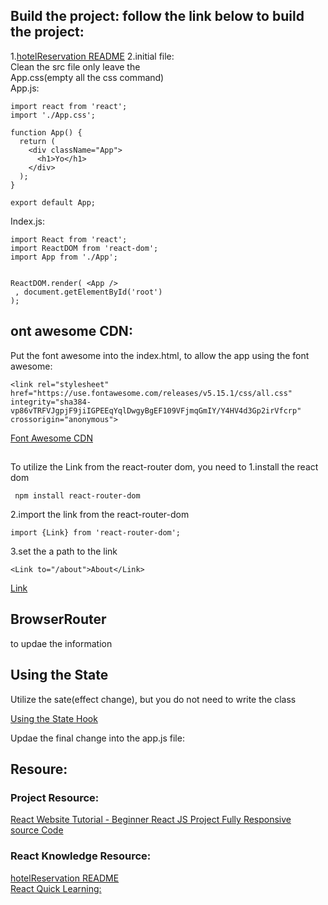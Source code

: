 ## Build the project: follow the link below to build the project:
1.[hotelReservation README](https://github.com/GlennOu66304/hotelReservation) 
2.initial file:  
Clean the src file only leave the  
App.css(empty all the css command)  
App.js:
```
import react from 'react';
import './App.css';

function App() {
  return (
    <div className="App">
      <h1>Yo</h1>
    </div>
  );
}

export default App;
```
Index.js:
```
import React from 'react';
import ReactDOM from 'react-dom';
import App from './App';


ReactDOM.render( <App />
 , document.getElementById('root')
);
```
## ont awesome CDN:

Put the font awesome into the index.html, to allow the app using the font awesome:  
```
<link rel="stylesheet" href="https://use.fontawesome.com/releases/v5.15.1/css/all.css" integrity="sha384-vp86vTRFVJgpjF9jiIGPEEqYqlDwgyBgEF109VFjmqGmIY/Y4HV4d3Gp2irVfcrp" crossorigin="anonymous">
```
[Font Awesome CDN](https://fontawesome.com/account/cdn)  

## <Link>

To utilize the Link from the react-router dom, you need to 1.install the react dom
```
 npm install react-router-dom 
```
2.import the link from the react-router-dom
```
import {Link} from 'react-router-dom';
```

3.set the a path to the link  
```
<Link to="/about">About</Link>

```
[Link](https://reactrouter.com/web/api/NavLink)   

## BrowserRouter
<BrowserRouter> to updae the information
	[<BrowserRouter>](https://reactrouter.com/web/api/BrowserRouter)  

## Using the State
Utilize the sate(effect change), but you do not need to write the class

[Using the State Hook](https://reactjs.org/docs/hooks-state.html)   

Updae the final change into the app.js file:  



## Resoure:
### Project Resource:  
[React Website Tutorial - Beginner React JS Project Fully Responsive](https://www.youtube.com/watch?v=I2UBjN5ER4s&list=PLs1fqgQpnCmJSkrDA2wTsSsLnYpE8jpVy&index=4&t=122s)  
[source Code](https://github.com/briancodex/react-website-v1/tree/starter)  
### React Knowledge Resource:  
[hotelReservation README](https://github.com/GlennOu66304/hotelReservation)   
[React Quick Learning:](https://github.com/GlennOu66304/hotelReservation/blob/master/README1.md)   